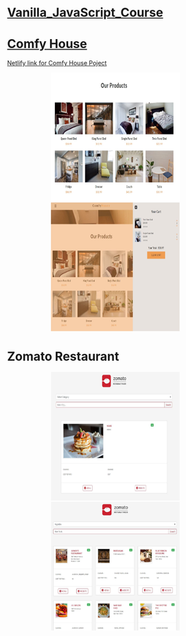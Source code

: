 # [Vanilla_JavaScript_Course](https://www.udemy.com/course/javascript-tutorial-for-beginners-w/)

# [Comfy House](https://5cffa19731496a90c3b5ef90--vanilla-js-comfy-house-project.netlify.app/) 

[Netlify link for Comfy House Poject](https://5cffa19731496a90c3b5ef90--vanilla-js-comfy-house-project.netlify.app/)

<p align = "center">
<img src="https://github.com/iizdebski/vanilla_javascript_course/blob/main/17_images/comfy_house2.JPG" width="300" height="300"> <img src="https://github.com/iizdebski/vanilla_javascript_course/blob/main/17_images/comfy_house3.JPG" width="300" height="300">
</p>

# Zomato Restaurant

<p align = "center">
<img src="https://github.com/iizdebski/vanilla_javascript_course/blob/main/17_images/zomato_restaurant1.JPG" width="300" height="300"> <img src="https://github.com/iizdebski/vanilla_javascript_course/blob/main/17_images/zomato_restaurant2.JPG" width="300" height="300">
</p>